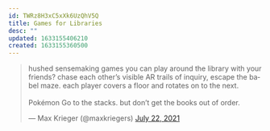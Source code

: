 ```yaml
---
id: TWRz8H3xC5xXk6UzQhV5Q
title: Games for Libraries
desc: ""
updated: 1633155406210
created: 1633155360500
---
```


<blockquote class="twitter-tweet"><p lang="en" dir="ltr">hushed sensemaking games you can play around the library with your friends? chase each other’s visible AR trails of inquiry, escape the babel maze. each player covers a floor and rotates on to the next.<br><br>Pokémon Go to the stacks. but don’t get the books out of order.</p>&mdash; Max Krieger (@maxkriegers) <a href="https://twitter.com/maxkriegers/status/1418085655255478274?ref_src=twsrc%5Etfw">July 22, 2021</a></blockquote> <script async src="https://platform.twitter.com/widgets.js" charset="utf-8"></script>
